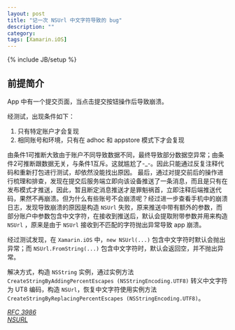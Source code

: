 ```yaml
---
layout: post
title: "记一次 NSUrl 中文字符导致的 bug"
description: ""
category:
tags: [Xamarin.iOS]
---
```

{% include JB/setup %}

## 前提简介

App 中有一个提交页面，当点击提交按钮操作后导致崩溃。

经测试，出现条件如下：

1. 只有特定账户才会复现
2. 相同账号和环境，只有在 adhoc 和 appstore 模式下才会复现

由条件1可推断大致由于账户不同导致数据不同，最终导致部分数据空异常；由条件2可推断跟数据无关，与条件1互斥。这就尴尬了-_-。因此只能通过反复注释代码和重新打包进行测试，却依然没能找出原因。
最后，通过对提交前后的操作进行梳理和排查，发现在提交后服务端立即向该设备推送了一条消息，而且是只有在发布模式才推送，因此，暂且断定消息推送才是罪魁祸首，立即注释后端推送代码，果然不再崩溃。但为什么有些账号不会崩溃呢？经过进一步查看手机中的崩溃日志，发现导致崩溃的原因是构造 `NSUrl` 失败，原来推送中带有额外的参数，而部分账户中参数包含中文字符，在接收到推送后，默认会提取附带参数并用来构造 `NSUrl` ，原来是由于 `NSUrl` 接收到不匹配的字符抛出异常导致 app 崩溃。

经过测试发现，在 `Xamarin.iOS` 中，`new NSUrl(...)` 包含中文字符时默认会抛出异常；而 `NSUrl.FromString(...)` 包含中文字符时，默认会返回空，并不抛出异常。

解决方式，构造 `NSString` 实例，通过实例方法 `CreateStringByAddingPercentEscapes (NSStringEncoding.UTF8)` 转义中文字符为 UT8 编码，构造 `NSUrl`，恢复中文字符使用实例方法 `CreateStringByReplacingPercentEscapes (NSStringEncoding.UTF8)`。

[*RFC 3986*](https://tools.ietf.org/html/rfc3986)  
[*NSURL*](https://developer.apple.com/reference/foundation/nsurl)